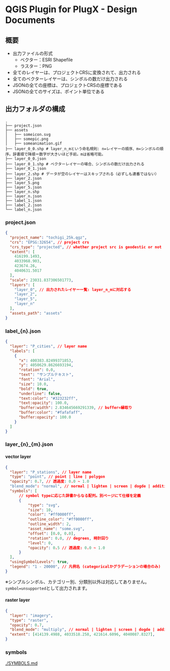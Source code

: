 # QGIS Plugin for PlugX - Design Documents

## 概要

- 出力ファイルの形式
  - ベクター：ESRI Shapefile
  - ラスター：PNG
- 全てのレイヤーは、プロジェクトCRSに変換されて、出力される
- 全てのベクターレイヤーは、シンボルの数だけ出力される
- JSONの全ての座標は、プロジェクトCRSの座標である
- JSONの全てのサイズは、ポイント単位である

## 出力フォルダの構成

```planetext
.
├── project.json
├── assets
│   ├── someicon.svg
│   ├── somepic.png
│   ├── someanimation.gif
├── layer_0_0.shp # layer_n_mという命名規則: n=レイヤーの順序、m=シンボルの順序。辞書順で降順＝数字が大きいほど手前。mは省略可能。
├── layer_0_0.json
├── layer_0_1.shp # ベクターレイヤーの場合、シンボルの数だけ出力される
├── layer_0_1.json
├── layer_2.shp # データが空のレイヤーはスキップされる（必ずしも連番ではない）
├── layer_2.json
├── layer_5.png
├── layer_5.json
├── layer_n.shp
├── layer_n.json
├── label_1.json
├── label_2.json
└── label_n.json
```

### project.json

```json
{
  "project_name": "tochigi_25k.qgz",
  "crs": "EPSG:32654", // project crs
  "crs_type": "projected", // whether project src is geodestic or not
  "extent": [
    416199.1493,
    4033968.903,
    423674.26,
    4040631.5017
  ],
  "scale": 23031.837306501773,
  "layers": [
    "layer_0", // 出力されたレイヤー一覧: layer_n_mに対応する
    "layer_2",
    "layer_5",
    "layer_n"
  ],
  "assets_path": "assets"
}
```

### label_{n}.json

```json
{
  "layer": "P_cities", // layer name
  "labels": [
    {
      "x": 400383.82499371853,
      "y": 4050629.8626693194,
      "rotation": 0.0,
      "text": "サンプルテキスト",
      "font": "Arial",
      "size": 10.0,
      "bold": true,
      "underline": false,
      "text:color": "#323232ff",
      "text:opacity": 100.0,
      "buffer:width": 2.834645669291339, // buffer=縁取り
      "buffer:color": "#fafafaff",
      "buffer:opacity": 100.0
    }
  ]
}
```

### layer_{n}_{m}.json

#### vector layer

```json
{
  "layer": "P_stations", // layer name
  "type": "point", // point | line | polygon
  "opacity": 0.7, // 透過度: 0.0 ~ 1.0
  "blend_mode": "normal", // normal | lighten | screen | dogde | addition | darken | multiply | burn | overlay | soft_light | hard_light | difference | subtract
  "symbols": [
      // symbol typeに応じた辞書からなる配列。別ページにて仕様を定義
      {
          "type": "svg",
          "size": 10,
          "color": "#ff0000ff",
          "outline_color": "#ff0000ff",
          "outline_width": 2,
          "asset_name": "some.svg",
          "offset": [0.0, 0.0],
          "rotation": 0.0, // degrees, 時計回り
          "level": 0,
          "opacity": 0.5 // 透過度: 0.0 ~ 1.0
      }
  ],
  "usingSymbolLevels": true,
  "legend": "1 - 20000", // 凡例名 (categoricalかグラデーションの場合のみ)
}
```
※シンプルシンボル、カテゴリー別、分類別以外は対応してありません。
`symbol=unsupported`として出力されます。


#### raster layer

```json
{
  "layer": "imagery",
  "type": "raster",
  "opacity": 0.7,
  "blend_mode": "multiply", // normal | lighten | screen | dogde | addition | darken | multiply | burn | overlay | soft_light | hard_light | difference | subtract
  "extent": [414139.4988, 4033518.258, 421614.6096, 4040087.8327],
}
```

### symbols

[./SYMBOLS.md](./SYMBOLS.md)